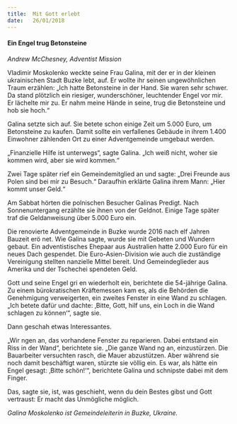 ```yaml
---
title:  Mit Gott erlebt
date:   26/01/2018
---
```


#### Ein Engel trug Betonsteine

_Andrew McChesney, Adventist Mission_

Vladimir Moskolenko weckte seine Frau Galina, mit der er in der kleinen ukrainischen Stadt Buzke lebt, auf. Er wollte ihr seinen ungewöhnlichen Traum erzählen: „Ich hatte Betonsteine in der Hand. Sie waren sehr schwer. Da stand plötzlich ein riesiger, wunderschöner, leuchtender Engel vor mir. Er lächelte mir zu. Er nahm meine Hände in seine, trug die Betonsteine und hob sie hoch.“


Galina setzte sich auf. Sie betete schon einige Zeit um 5.000 Euro, um Betonsteine zu kaufen. Damit sollte ein verfallenes Gebäude in ihrem 1.400 Einwohner zählenden Ort zu einer Adventgemeinde umgebaut werden.

„Finanzielle Hilfe ist unterwegs“, sagte Galina. „Ich weiß nicht, woher sie kommen wird, aber sie wird kommen.“

Zwei Tage später rief ein Gemeindemitglied an und sagte: „Drei Freunde aus Polen sind bei mir zu Besuch.“ Daraufhin erklärte Galina ihrem Mann: „Hier kommt unser Geld.“

Am Sabbat hörten die polnischen Besucher Galinas Predigt. Nach Sonnenuntergang erzählte sie ihnen von der Geldnot. Einige Tage später traf die Geldanweisung über 5.000 Euro ein.

Die renovierte Adventgemeinde in Buzke wurde 2016 nach elf Jahren Bauzeit erö net. Wie Galina sagte, wurde sie mit Gebeten und Wundern gebaut. Ein adventistisches Ehepaar aus Australien hatte 2.000 Euro für ein neues Dach gespendet. Die Euro-Asien-Division wie auch die zuständige Vereinigung stellten  nanzielle Mittel bereit. Und Gemeindeglieder aus Amerika und der Tschechei spendeten Geld.

Gott und seine Engel gri en wiederholt ein, berichtete die 54-jährige Galina. Zu einem bürokratischen Kräftemessen kam es, als die Behörden die Genehmigung verweigerten, ein zweites Fenster in eine Wand zu schlagen. „Ich betete dafür und dachte: ‚Bitte, Gott, hilf uns, ein Loch in die Wand schlagen zu können‘“, sagte sie.

Dann geschah etwas Interessantes.

„Wir  ngen an, das vorhandene Fenster zu reparieren. Dabei entstand ein Riss in der Wand“, berichtete sie. „Die ganze Wand  ng an, einzustürzen. Die Bauarbeiter versuchten rasch, die Mauer abzustützen. Aber während sie noch damit beschäftigt waren, stürzte sie völlig ein. Es war, als hätte ein Engel gesagt: ‚Bitte schön!‘“, berichtete Galina und schnipste dabei mit dem Finger.

Das, sagte sie, ist, was geschieht, wenn du dein Bestes gibst und Gott vertraust: Er macht das Unmögliche möglich.

_Galina Moskolenko ist Gemeindeleiterin in Buzke, Ukraine._